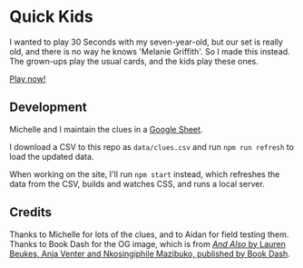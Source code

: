 # Quick Kids

I wanted to play 30 Seconds with my seven-year-old, but our set is really old, and there is no way he knows 'Melanie Griffith'. So I made this instead. The grown-ups play the usual cards, and the kids play these ones.

[Play now!](https://quick-kids.netlify.com/)

## Development

Michelle and I maintain the clues in a [Google Sheet](https://docs.google.com/spreadsheets/d/1dDswbV5O-VVTHNIRhtP-fa-pZOlWYPqMVDMmPtua_EM/edit?usp=sharing).

I download a CSV to this repo as `data/clues.csv` and run `npm run refresh` to load the updated data.

When working on the site, I'll run `npm start` instead, which refreshes the data from the CSV, builds and watches CSS, and runs a local server.

## Credits

Thanks to Michelle for lots of the clues, and to Aidan for field testing them. Thanks to Book Dash for the OG image, which is from [*And Also* by Lauren Beukes, Anja Venter and Nkosingiphile Mazibuko, published by Book Dash](https://bookdash.org/books/also-anja-venter-nkosingiphile-mazibuko-lauren-beukes/).
